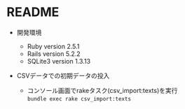 # README
- 開発環境
  - Ruby version  2.5.1
  - Rails version  5.2.2
  - SQLite3 version 1.3.13

- CSVデータでの初期データの投入
  - コンソール画面でrakeタスク(csv_import:texts)を実行  
    ```bundle exec rake csv_import:texts```